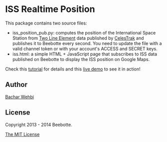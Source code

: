 ISS Realtime Position
=====================

This package contains two source files:
 * iss_position_pub.py: computes the position of the International Space Station from [Two Line Element](http://en.wikipedia.org/wiki/Two-line_element_set) data published by [CelesTrak](http://www.celestrak.com/NORAD/elements/stations.txt) and publishes it to Beebotte every second. You need to update the file with a valid channel token or with your account's ACCESS and SECRET keys.
 * iss.html: a simple HTML + JavaScript page that subscribes to ISS data published on Beebotte to display the ISS position on Google Maps.

Check this [tutorial](http://beebotte.com/tutorials/iss_realtime_position) for details and this [live demo](http://beebotte.com/iss.html) to see it in action!

## Author
[Bachar Wehbi](http://twitter.com/bachwehbi)

## License
Copyright 2013 - 2014 Beebotte.

[The MIT License](http://opensource.org/licenses/MIT)
